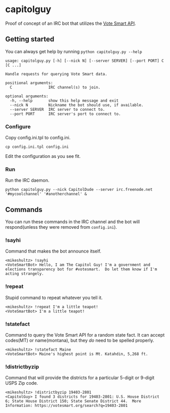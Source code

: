 # capitolguy
Proof of concept of an IRC bot that utilizes the [Vote Smart API](https://votesmart.org/share/api).

## Getting started

You can always get help by running `python capitolguy.py --help`

    usage: capitolguy.py [-h] [--nick N] [--server SERVER] [--port PORT] C [C ...]

    Handle requests for querying Vote Smart data.

    positional arguments:
      C                IRC channel(s) to join.

    optional arguments:
      -h, --help       show this help message and exit
      --nick N         Nickname the bot should use, if available.
      --server SERVER  IRC server to connect to.
      --port PORT      IRC server's port to connect to.

### Configure

Copy config.ini.tpl to config.ini.

    cp config.ini.tpl config.ini

Edit the configuration as  you see fit.

### Run

Run the IRC daemon.  

    python capitolguy.py --nick CapitolDude --server irc.freenode.net '#mycoolchannel' '#anotherchannel' &

## Commands

You can run these commands in the IRC channel and the bot will respond(unless they were removed from `config.ini`).

### !sayhi

Command that makes the bot announce itself.

    <mikeshultz> !sayhi
    <VoteSmartBot> Hello, I am The Capitol Guy! I'm a government and elections transparency bot for #votesmart.  Do let them know if I'm acting strangely.

### !repeat

Stupid command to repeat whatever you tell it.

    <mikeshultz> !repeat I'm a little teapot!
    <VoteSmartBot> I'm a little teapot!

### !statefact

Command to query the Vote Smart API for a random state fact.  It can accept codes(MT) or name(montana), but they *do* need to be spelled properly.

    <mikeshultz> !statefact Maine
    <VoteSmartBot> Maine's highest point is Mt. Katahdin, 5,268 ft.

### !districtbyzip

Command that will provide the districts for a particular 5-digit or 9-digit USPS Zip code.

    <mikeshultz> !districtbyzip 19403-2801
    <CapitolGuy> I found 3 districts for 19403-2801: U.S. House District 6; State House District 150; State Senate District 44.  More Information: https://votesmart.org/search?q=19403-2801
